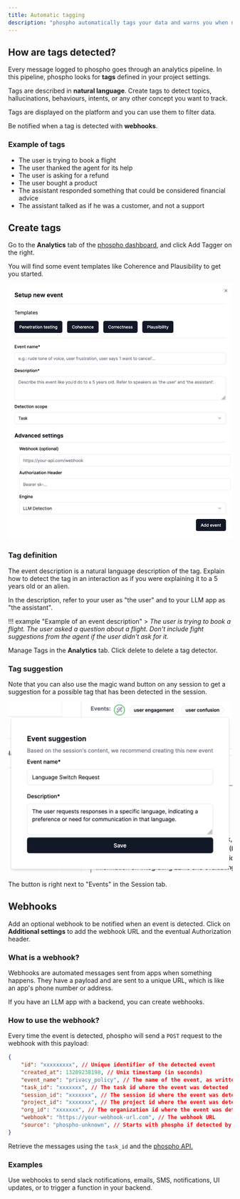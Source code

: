 ```yaml
---
title: Automatic tagging
description: "phospho automatically tags your data and warns you when needed"
---
```


## How are tags detected?

Every message logged to phospho goes through an analytics pipeline. In this pipeline, phospho looks for **tags** defined in your project settings.

Tags are described in **natural language**. Create tags to detect topics, hallucinations, behaviours, intents, or any other concept you want to track.

Tags are displayed on the platform and you can use them to filter data.

Be notified when a tag is detected with **webhooks**.

### Example of tags

- The user is trying to book a flight
- The user thanked the agent for its help
- The user is asking for a refund
- The user bought a product
- The assistant responded something that could be considered financial advice
- The assistant talked as if he was a customer, and not a support

## Create tags

Go to the **Analytics** tab of the [phospho dashboard](https://platform.phospho.ai/), and click Add Tagger on the right.

You will find some event templates like Coherence and Plausibility to get you started.

![Events tab](../images/explore/events%20detection/Create%20event.png)


### Tag definition

The event description is a natural language description of the tag. Explain how to detect the tag in an interaction as if you were explaining it to a 5 years old or an alien.

In the description, refer to your user as "the user" and to your LLM app as "the assistant".

!!! example "Example of an event description"
    > _The user is trying to book a flight. The user asked a question about a flight.
    Don't include fight suggestions from the agent if the user didn't ask for it._

Manage Tags in the **Analytics** tab. Click delete to delete a tag detector.

### Tag suggestion

Note that you can also use the magic wand button on any session to get a suggestion for a possible tag that has been detected in the session.

![Tag suggestion](../images/explore/events%20detection/Event%20suggestion.png)

The button is right next to "Events" in the Session tab.

## Webhooks

Add an optional webhook to be notified when an event is detected. Click on **Additional settings** to add the webhook URL and the eventual Authorization header.

### What is a webhook?

Webhooks are automated messages sent from apps when something happens. They have a payload and are sent to a unique URL, which is like an app's phone number or address. 

If you have an LLM app with a backend, you can create webhooks.

### How to use the webhook?

Every time the event is detected, phospho will send a `POST` request to the webhook with this payload:

```json
{
    "id": "xxxxxxxxx", // Unique identifier of the detected event
    "created_at": 13289238198, // Unix timestamp (in seconds)
    "event_name": "privacy_policy", // The name of the event, as written in the dashboard
    "task_id": "xxxxxxx", // The task id where the event was detected
    "session_id": "xxxxxxx", // The session id where the event was detected
    "project_id": "xxxxxxx", // The project id where the event was detected
    "org_id": "xxxxxxx", // The organization id where the event was detected
    "webhook": "https://your-webhook-url.com", // The webhook URL
    "source": "phospho-unknown", // Starts with phospho if detected by phospho
}
```

Retrieve the messages using the `task_id` and the [phospho API.](https://api.phospho.ai/v2/redoc#tag/Tasks/operation/get_task_tasks__task_id__get)

### Examples

Use webhooks to send slack notifications, emails, SMS, notifications, UI updates, or to trigger a function in your backend.